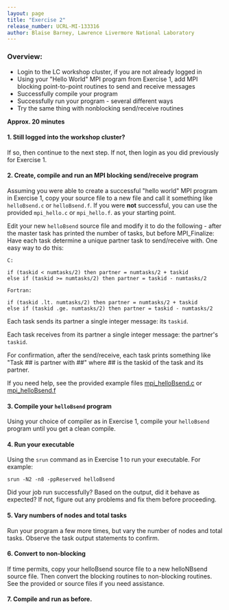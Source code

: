 ```yaml
---
layout: page
title: "Exercise 2"
release_number: UCRL-MI-133316
author: Blaise Barney, Lawrence Livermore National Laboratory
---
```


### Overview:
* Login to the LC workshop cluster, if you are not already logged in
* Using your "Hello World" MPI program from Exercise 1, add MPI blocking point-to-point routines to send and receive messages
* Successfully compile your program
* Successfully run your program - several different ways
* Try the same thing with nonblocking send/receive routines

**Approx. 20 minutes**

#### 1. Still logged into the workshop cluster?
If so, then continue to the next step. If not, then login as you did previously for Exercise 1.

#### 2. Create, compile and run an MPI blocking send/receive program

Assuming you were able to create a successful "hello world" MPI program in Exercise 1, copy your source file to a new file and call it something like `helloBsend.c` or `helloBsend.f`. If you were **not** successful, you can use the provided `mpi_hello.c` or `mpi_hello.f`. as your starting point.

Edit your new `helloBsend` source file and modify it to do the following - after the master task has printed the number of tasks, but before MPI_Finalize:
Have each task determine a unique partner task to send/receive with. One easy way to do this:

`C:`
```
if (taskid < numtasks/2) then partner = numtasks/2 + taskid
else if (taskid >= numtasks/2) then partner = taskid - numtasks/2
```
`Fortran:`
```
if (taskid .lt. numtasks/2) then partner = numtasks/2 + taskid
else if (taskid .ge. numtasks/2) then partner = taskid - numtasks/2
```

Each task sends its partner a single integer message: its `taskid`.

Each task receives from its partner a single integer message: the partner's `taskid`.

For confirmation, after the send/receive, each task prints something like "Task ## is partner with ##" where ## is the taskid of the task and its partner.

If you need help, see the provided example files [mpi_helloBsend.c](examples/mpi_helloBsend.c) or [mpi_helloBsend.f](examples/mpi_helloBsend.f)

#### 3. Compile your `helloBsend` program

Using your choice of compiler as in Exercise 1, compile your `helloBsend` program until you get a clean compile.

#### 4. Run your executable

Using the `srun` command as in Exercise 1 to run your executable. For example:
```
srun -N2 -n8 -ppReserved helloBsend
```

Did your job run successfully? Based on the output, did it behave as expected? If not, figure out any problems and fix them before proceeding.

#### 5. Vary numbers of nodes and total tasks

Run your program a few more times, but vary the number of nodes and total tasks. Observe the task output statements to confirm.

#### 6. Convert to non-blocking

If time permits, copy your helloBsend source file to a new helloNBsend source file. Then convert the blocking routines to non-blocking routines. See the provided or source files if you need assistance.

#### 7. Compile and run as before.